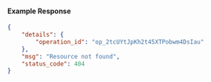<!-- Code generated for API Clients. DO NOT EDIT. -->

#### Example Response

```json
{
	"details": {
		"operation_id": "op_2tcUYtJpKh2t45XTPobwm4DsIau"
	},
	"msg": "Resource not found",
	"status_code": 404
}
```
